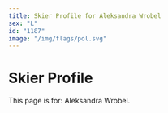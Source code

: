 ```yaml
---
title: Skier Profile for Aleksandra Wrobel
sex: "L"
id: "1187"
image: "/img/flags/pol.svg" 
---
```


# Skier Profile

This page is for: Aleksandra Wrobel.
    